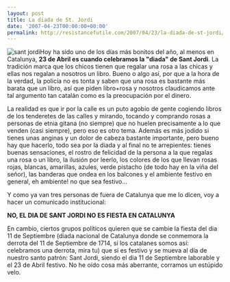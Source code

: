 ```yaml
---
layout: post
title: La diada de St. Jordi
date: '2007-04-23T00:00:00+00:00'
permalink: http://resistancefutile.com/2007/04/23/la-diada-de-st-jordi/
---
```

<img class="derecha_borde" src='http://resistancefutile.com/wp-content/rosa.thumbnail.jpg' alt='sant jordi' />Hoy ha sido uno de los días más bonitos del año, al menos en Catalunya, <strong>23 de Abril es cuando celebramos la "diada" de Sant Jordi</strong>. La tradición marca que los chicos tienen que regalar una rosa a las chicas y ellas nos regalan a nosotros un libro. Bueno o algo así, por que a la hora de la verdad, la policía no es tonta y saben que una rosa es bastante más barata que un libro, así que piden libro+rosa y nosotros claudicamos ante tal argumento tan catalán como es la preocupación por el dinero. 

La realidad es que ir por la calle es un puto agobio de gente cogiendo libros de los tenderetes de las calles y mirando, tocando y comprando rosas a personas de etnia gitana (no siempre) que no huelen precisamente a lo que venden (casi siempre), pero eso es otro tema. Además es más jodido si tienes unas anginas y un dolor de cabeza bastante importante, pero bueno hay que hacerlo, todo sea por la diada y al final no te arrepientes: tienes buenas sensaciones, el rostro de felicidad de la persona a la que regalas una rosa o un libro, la ilusión por leerlo, los colores de los que llevan rosas rojas, blancas, amarillas, azules, verde pistacho (de todo hay en la viña del señor), las banderas que ondea en los balcones y el ambiente festivo en general, eh ambiente! no que sea festivo...

Y como ya van tres personas de fuera de Catalunya que me lo dicen, voy a hacer un comunicado institucional:

<strong>NO, EL DIA DE SANT JORDI NO ES FIESTA EN CATALUNYA</strong>

En cambio, ciertos grupos políticos quieren que se cambie la fiesta del dia 11 de Septiembre (diada nacional de Catalunya donde se conmemora la derrota del 11 de Septiembre de 1714, sí los catalanes somos así: celebramos una derrota, mira tu) que sí es festivo y se mueva al día de nuestro santo patrón: Sant Jordi, siendo el dia 11 de Septiembre laborable y el 23 de Abril festivo. No he oído cosa más aberrante, corramos un estúpido velo.
